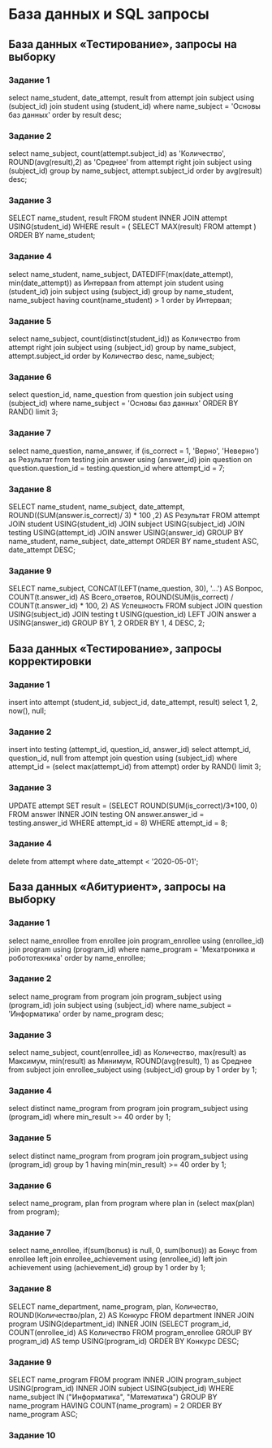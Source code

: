 # База данных и SQL запросы

## База данных «Тестирование», запросы на выборку
### Задание 1
select name_student, date_attempt, result
from attempt join subject using (subject_id)
join student using (student_id)
where name_subject = 'Основы баз данных'
order by result desc;

### Задание 2
select name_subject, count(attempt.subject_id) as 'Количество', ROUND(avg(result),2) as 'Среднее' from attempt
right join subject using (subject_id)
group by name_subject, attempt.subject_id
order by avg(result) desc;

### Задание 3
SELECT name_student, result
FROM student
    INNER JOIN attempt USING(student_id)
WHERE result = (
         SELECT MAX(result) 
         FROM attempt
      )
ORDER BY name_student;

### Задание 4
select name_student, name_subject, DATEDIFF(max(date_attempt), min(date_attempt)) as Интервал
from attempt join student using (student_id)
join subject using (subject_id)
group by name_student, name_subject having count(name_student) > 1
order by Интервал;

### Задание 5
select name_subject, count(distinct(student_id)) as Количество
from attempt right join subject using (subject_id)
group by name_subject, attempt.subject_id
order by Количество desc, name_subject;

### Задание 6
select question_id, name_question from question join subject using (subject_id)
where name_subject = 'Основы баз данных' ORDER BY RAND() limit 3;

### Задание 7
select name_question, name_answer, if (is_correct = 1, 'Верно', 'Неверно') as Результат
from testing join answer using (answer_id)
join question on question.question_id = testing.question_id
where attempt_id = 7;

### Задание 8
SELECT name_student, name_subject, date_attempt,  ROUND((SUM(answer.is_correct)/ 3) * 100 ,2) AS Результат
FROM attempt
    JOIN student USING(student_id)
    JOIN subject USING(subject_id)
    JOIN testing USING(attempt_id)
    JOIN answer USING(answer_id)
GROUP BY name_student, name_subject, date_attempt 
ORDER BY name_student ASC, date_attempt DESC;

### Задание 9
SELECT name_subject, 
       CONCAT(LEFT(name_question, 30), '...') AS Вопрос, 
       COUNT(t.answer_id) AS Всего_ответов, 
       ROUND(SUM(is_correct) / COUNT(t.answer_id) * 100, 2) AS Успешность
  FROM subject
       JOIN question USING(subject_id)
       JOIN testing t USING(question_id)
       LEFT JOIN answer a USING(answer_id)
 GROUP BY 1, 2
 ORDER BY 1, 4 DESC, 2;
 
 ## База данных «Тестирование», запросы корректировки
 ### Задание 1
 insert into attempt (student_id, subject_id, date_attempt, result)
 select 1, 2, now(), null;
 
 ### Задание 2
 insert into testing (attempt_id, question_id, answer_id)
 select attempt_id, question_id, null from attempt join question using (subject_id)
 where attempt_id = (select max(attempt_id) from attempt)
 order by RAND() limit 3;
 
 ### Задание 3
 UPDATE attempt
     SET result = (SELECT ROUND(SUM(is_correct)/3*100, 0)
         FROM answer INNER JOIN testing ON answer.answer_id = testing.answer_id
         WHERE attempt_id = 8)
     WHERE attempt_id = 8;
     
### Задание 4
delete from attempt where date_attempt < '2020-05-01';

## База данных «Абитуриент», запросы на выборку
### Задание 1
select name_enrollee from enrollee
join program_enrollee using (enrollee_id)
join program using (program_id)
where name_program = 'Мехатроника и робототехника'
order by name_enrollee;

### Задание 2
select name_program from program join program_subject using (program_id)
join subject using (subject_id)
where name_subject = 'Информатика'
order by name_program desc;

### Задание 3
select name_subject, count(enrollee_id) as Количество, max(result) as Максимум, min(result) as Минимум, ROUND(avg(result), 1) as Среднее 
from subject join enrollee_subject using (subject_id)
group by 1
order by 1;

### Задание 4
select distinct name_program from program join program_subject using (program_id)
where min_result >= 40
order by 1;

### Задание 5
select distinct name_program from program join program_subject using (program_id)
group by 1
having min(min_result) >= 40
order by 1;

### Задание 6
select name_program, plan from program 
where plan in (select max(plan) from program);

### Задание 7
select name_enrollee, if(sum(bonus) is null, 0, sum(bonus)) as Бонус 
from enrollee left join enrollee_achievement using (enrollee_id)
left join achievement using (achievement_id)
group by 1
order by 1;

### Задание 8
SELECT name_department, name_program, plan, Количество, ROUND(Количество/plan, 2) AS Конкурс
FROM department
    INNER JOIN program USING(department_id)
    INNER JOIN 
            (SELECT program_id, COUNT(enrollee_id) AS Количество
            FROM  program_enrollee
            GROUP BY program_id) AS temp USING(program_id)
ORDER BY Конкурс DESC;

### Задание 9
SELECT name_program
    FROM program
        INNER JOIN program_subject USING(program_id)
        INNER JOIN subject USING(subject_id)
        WHERE name_subject IN ("Информатика", "Математика")
GROUP BY name_program
HAVING COUNT(name_program) = 2
ORDER BY name_program ASC;

### Задание 10
